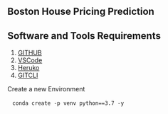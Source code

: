 ## Boston House Pricing Prediction

## Software and Tools Requirements

1. [GITHUB](https://github.com)
2. [VSCode](https://code.visualstudio.com)
3. [Heruko](https://heruko.com)
4. [GITCLI](https://git-scm.com/book/en/v2/Getting-Started-The-Command-Line)

Create a new Environment

` ` `
conda create -p venv python==3.7 -y
` ` `

